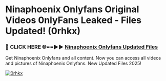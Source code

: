 # Ninaphoenix Onlyfans Original Videos 0nlyFans Leaked - Files Updated! (0rhkx)

<h3>🔴 CLICK HERE 🌐==►► <a href="https://tinyurl.com/2m67pmp6" rel="nofollow">Ninaphoenix Onlyfans Updated Files</a></h3>

Get Ninaphoenix Onlyfans and all content. Now you can access all videos and pictures of Ninaphoenix Onlyfans. New Updated Files 2025!

[![0rhkx](https://i.imgur.com/H4QAA4z.gif)](https://tinyurl.com/2m67pmp6)